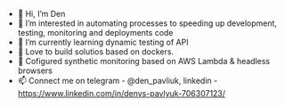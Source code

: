 - 👋 Hi, I’m Den
- 👀 I’m interested in automating processes to speeding up development, testing, monitoring and deployments code
- 🌱 I’m currently learning dynamic testing of API
- 💞️ Love to build solutios based on dockers.
- 🛫 Cofigured synthetic monitoring based on AWS Lambda & headless browsers
- 📫 Connect me on telegram - @den_pavliuk, linkedin - https://www.linkedin.com/in/denys-pavlyuk-706307123/

<!---
Densf2/Densf2 is a ✨ special ✨ repository because its `README.md` (this file) appears on your GitHub profile.
You can click the Preview link to take a look at your changes.
--->
